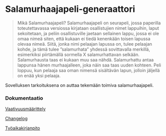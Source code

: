 # Salamurhaajapeli-generaattori

>Mikä Salamurhaajapeli?
Salamurhaajapeli on seurapeli, jossa paperilla toteutettavassa versiossa kirjataan osallistujien nimet lappuihin, laput sekoitetaan, ja peliin osallistuville jaetaan sellainen lappu, jossa ei ole omaa nimeä siten, että kukaan ei tiedä kenenkään toisen lapussa olevaa nimeä. Siitä, jonka nimi pelaajan lapussa on, tulee pelaajan kohde, ja tämä tulee ”salamurhata” yhdessä sovittavalla merkillä, esimerkiksi piirtämällä sormella X salamurhattavan selkään. Salamurhausta taas ei kukaan muu saa nähdä. Salamurhattu antaa lappunsa hänen murhaajalleen, joka näin saa taas uuden kohteen. Peli loppuu, kun pelaaja saa oman nimensä sisältävän lapun, jolloin jäljellä on enää yksi pelaaja.
 
 Sovelluksen tarkoituksena on auttaa tekemään toimiva salamurhaajapeli.

### Dokumentaatio

[Vaativuusmäärittely](https://github.com/jussiiih/ot-harjoitustyo2/blob/master/dokumentaatio/vaatimusmaarittely.md)

[Changelog](https://github.com/jussiiih/ot-harjoitustyo2/blob/master/dokumentaatio/changelog.md)

[Työaikakirjanpito](https://github.com/jussiiih/ot-harjoitustyo2/blob/master/dokumentaatio/tuntikirjanpito.md)
